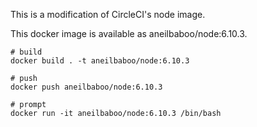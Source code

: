 
This is a modification of CircleCI's node image.

This docker image is available as aneilbaboo/node:6.10.3.

```shell
# build
docker build . -t aneilbaboo/node:6.10.3

# push
docker push aneilbaboo/node:6.10.3

# prompt
docker run -it aneilbaboo/node:6.10.3 /bin/bash

```